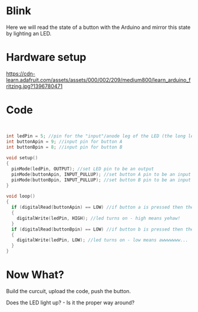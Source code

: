 # Blink

Here we will read the state of a button with the Arduino and mirror this state by lighting an LED.

# Hardware setup
https://cdn-learn.adafruit.com/assets/assets/000/002/209/medium800/learn_arduino_fritzing.jpg?1396780471

# Code

```c++


int ledPin = 5; //pin for the "input"/anode leg of the LED (the long leg)
int buttonApin = 9; //input pin for button A
int buttonBpin = 8; //input pin for button B
 
void setup() 
{
  pinMode(ledPin, OUTPUT); //set LED pin to be an output
  pinMode(buttonApin, INPUT_PULLUP); //set button A pin to be an input using the internal pull-up resistor to make sure there are no random switchreadings happening
  pinMode(buttonBpin, INPUT_PULLUP); //set button B pin to be an input using the internal pull-up resistor to make sure there are no random switchreadings happening
}
 
void loop() 
{
  if (digitalRead(buttonApin) == LOW) //if button a is pressed then the LED is turned on.
  {
    digitalWrite(ledPin, HIGH); //led turns on - high means yehaw!
  }
  if (digitalRead(buttonBpin) == LOW) //if button b is pressed then the LED is turned off.
  {
    digitalWrite(ledPin, LOW); //led turns on - low means awwwwwww...
  }
}
```

# Now What?
Build the curcuit, upload the code, push the button.

Does the LED light up? - Is it the proper way around?
